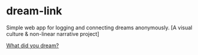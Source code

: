 dream-link
==========

Simple web app for logging and connecting dreams anonymously. [A visual culture &amp; non-linear narrative project]

[What did you dream?](http://dream-link.appspot.com/)
